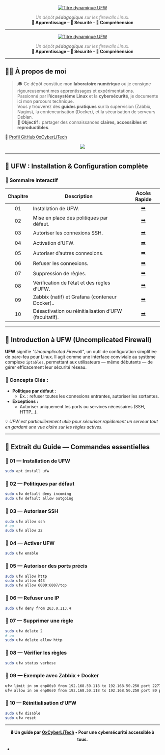 <div align="center">

<a href="https://github.com/0xCyberLiTech">
  <img src="https://readme-typing-svg.herokuapp.com?font=Fira+Code&size=32&pause=1000&color=33FF33&center=true&vCenter=true&width=1050&lines=Cybersécurité+et+Pare-feu+UFW;Installation+et+Configuration+pas+à+pas;Filtrage+des+ports+et+sécurisation+des+connexions" alt="Titre dynamique UFW" />
</a>

<p>
  <em style="color:#888">Un dépôt <strong>pédagogique</strong> sur les firewalls Linux.</em><br>
  <strong>📘 Apprentissage – 🔐 Sécurité – 🧠 Compréhension</strong>
</p>

</div>

---


<div align="center">

<a href="https://github.com/0xCyberLiTech">
  <img src="https://readme-typing-svg.herokuapp.com?font=Fira+Code&size=32&pause=1000&color=33FF33&center=true&vCenter=true&width=1050&lines=Cybersécurité+et+Pare-feu+UFW;Installation+et+Configuration+pas+à+pas;Filtrage+des+ports+et+sécurisation+des+connexions" alt="Titre dynamique UFW" />
</a>

<p>
  <em style="color:#888">Un dépôt <strong>pédagogique</strong> sur les firewalls Linux.</em><br>
  <strong>📘 Apprentissage – 🔐 Sécurité – 🧠 Compréhension</strong>
</p>

</div>

---

## 👨‍💻 À propos de moi

> 🎓 Ce dépôt constitue mon **laboratoire numérique** où je consigne rigoureusement mes apprentissages et expérimentations.  
> Passionné par **l’écosystème Linux** et la **cybersécurité**, je documente ici mon parcours technique.  
> Vous y trouverez des **guides pratiques** sur la supervision (Zabbix, Nagios), la conteneurisation (Docker), et la sécurisation de serveurs Debian.  
> 📌 **Objectif :** partager des connaissances **claires, accessibles et reproductibles**.

🔗 [Profil GitHub 0xCyberLiTech](https://github.com/0xCyberLiTech)

<p align="center">
  <a href="https://skillicons.dev">
    <img src="https://skillicons.dev/icons?i=linux,debian,bash,docker,nginx,grafana,prometheus,git,vim" />
  </a>
</p>

---

## 🔧 UFW : Installation & Configuration complète

### 🧭 Sommaire interactif

| Chapitre | Description | Accès Rapide |
|:---:|---|:---:|
| 01 | Installation de UFW. | [➡️](#balise-01) |
| 02 | Mise en place des politiques par défaut. | [➡️](#balise-02) |
| 03 | Autoriser les connexions SSH. | [➡️](#balise-03) |
| 04 | Activation d’UFW. | [➡️](#balise-04) |
| 05 | Autoriser d’autres connexions. | [➡️](#balise-05) |
| 06 | Refuser les connexions. | [➡️](#balise-06) |
| 07 | Suppression de règles. | [➡️](#balise-07) |
| 08 | Vérification de l’état et des règles d’UFW. | [➡️](#balise-08) |
| 09 | Zabbix (natif) et Grafana (conteneur Docker).. | [➡️](#balise-09) |
| 10 | Désactivation ou réinitialisation d’UFW (facultatif). | [➡️](#balise-10) |

---

## 🎯 Introduction à UFW (Uncomplicated Firewall)

**UFW** signifie _"Uncomplicated Firewall"_, un outil de configuration simplifiée de pare-feu pour Linux. Il agit comme une interface conviviale au système complexe `iptables`, permettant aux utilisateurs — même débutants — de gérer efficacement leur sécurité réseau.

### 🧠 Concepts Clés :

- **Politique par défaut :**
  - Ex. : refuser toutes les connexions entrantes, autoriser les sortantes.
- **Exceptions :**
  - Autoriser uniquement les ports ou services nécessaires (SSH, HTTP...).

💡 *UFW est particulièrement utile pour sécuriser rapidement un serveur tout en gardant une vue claire sur les règles actives.*

---

## 📘 Extrait du Guide — Commandes essentielles

### 🔹 01 — Installation de UFW <a name="balise-01"></a>
```bash
sudo apt install ufw
```

### 🔹 02 — Politiques par défaut <a name="balise-02"></a>
```bash
sudo ufw default deny incoming
sudo ufw default allow outgoing
```

### 🔹 03 — Autoriser SSH <a name="balise-03"></a>
```bash
sudo ufw allow ssh
# ou
sudo ufw allow 22
```

### 🔹 04 — Activer UFW <a name="balise-04"></a>
```bash
sudo ufw enable
```

### 🔹 05 — Autoriser des ports précis <a name="balise-05"></a>
```bash
sudo ufw allow http
sudo ufw allow 443
sudo ufw allow 6000:6007/tcp
```

### 🔹 06 — Refuser une IP <a name="balise-06"></a>
```bash
sudo ufw deny from 203.0.113.4
```

### 🔹 07 — Supprimer une règle <a name="balise-07"></a>
```bash
sudo ufw delete 2
# ou
sudo ufw delete allow http
```

### 🔹 08 — Vérifier les règles <a name="balise-08"></a>
```bash
sudo ufw status verbose
```

### 🔹 09 — Exemple avec Zabbix + Docker <a name="balise-09"></a>
```bash
ufw limit in on enp86s0 from 192.168.50.118 to 192.168.50.250 port 2277 proto tcp comment 'SSH sécurisé'
ufw allow in on enp86s0 from 192.168.50.118 to 192.168.50.250 port 80 proto tcp comment 'HTTP'
```

### 🔹 10 — Réinitialisation d’UFW <a name="balise-10"></a>
```bash
sudo ufw disable
sudo ufw reset
```

---

<div align="center">
  <strong>🔒 Un guide par <a href="https://github.com/0xCyberLiTech">0xCyberLiTech</a> • Pour une cybersécurité accessible à tous.</strong>
</div>

-
